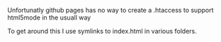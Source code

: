 Unfortunatly github pages has no way to create a .htaccess to support html5mode in the usuall way

To get around this I use symlinks to index.html in various folders.